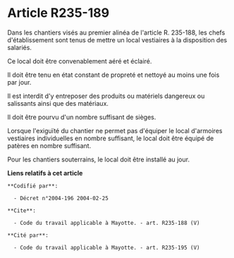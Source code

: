 # Article R235-189

Dans les chantiers visés au premier alinéa de l'article R. 235-188, les chefs d'établissement sont tenus de mettre un local
vestiaires à la disposition des salariés. 

Ce local doit être convenablement aéré et éclairé. 

Il doit être tenu en état constant de propreté et nettoyé au moins une fois par jour. 

Il est interdit d'y entreposer des produits ou matériels dangereux ou salissants ainsi que des matériaux. 

Il doit être pourvu d'un nombre suffisant de sièges. 

Lorsque l'exiguïté du chantier ne permet pas d'équiper le local d'armoires vestiaires individuelles en nombre suffisant, le
local doit être équipé de patères en nombre suffisant. 

Pour les chantiers souterrains, le local doit être installé au jour.

**Liens relatifs à cet article**

	**Codifié par**:

	  - Décret n°2004-196 2004-02-25

	**Cite**:

	  - Code du travail applicable à Mayotte. - art. R235-188 (V)

	**Cité par**:

	  - Code du travail applicable à Mayotte. - art. R235-195 (V)

